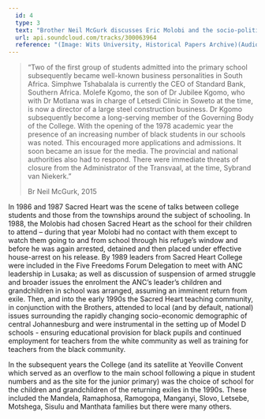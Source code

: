 ```yaml
---
  id: 4
  type: 3
  text: "Brother Neil McGurk discusses Eric Molobi and the socio-political situation within which Sacred Heart College sat in the 1980s. "
  url: api.soundcloud.com/tracks/300063964
  reference: "(Image: Wits University, Historical Papers Archive)(Audio: C Kamana)"
---
```

> “Two of the first group of students admitted into the primary school subsequently became well-known business personalities in South Africa. Simphwe Tshabalala is currently the CEO of Standard Bank, Southern Africa. Molefe Kgomo, the son of Dr Jubilee Kgomo, who with Dr Motlana was in charge of Letsedi Clinic in Soweto at the time, is now a director of a large steel construction business. Dr Kgomo subsequently become a long-serving member of the Governing Body of the College. With the opening of the 1978 academic year the presence of an increasing number of black students in our schools was noted. This encouraged more applications and admissions. It soon became an issue for the media. The provincial and national authorities also had to respond. There were immediate threats of closure from the Administrator of the Transvaal, at the time, Sybrand van Niekerk.”
> 
> <footer>Br Neil McGurk, 2015</footer>

In 1986 and 1987 Sacred Heart was the scene of talks between college students and those from the townships around the subject of schooling. In 1988, the Molobis had chosen Sacred Heart as the school for their children to attend – during that year Molobi had no contact with them except to watch them going to and from school through his refuge’s window and before he was again arrested, detained and then placed under effective house-arrest on his release. By 1989 leaders from Sacred Heart College were included in the Five Freedoms Forum Delegation to meet with ANC leadership in Lusaka; as well as discussion of suspension of armed struggle and broader issues the enrolment the ANC’s leader’s children and grandchildren in school was arranged, assuming an imminent return from exile. Then, and into the early 1990s the Sacred Heart teaching community, in conjunction with the Brothers, attended to local (and by default, national) issues surrounding the rapidly changing socio-economic demographic of central Johannesburg and were instrumental in the setting up of Model D schools - ensuring educational provision for black pupils and continued employment for teachers from the white community as well as training for teachers from the black community.

In the subsequent years the College (and its satellite at Yeoville Convent which served as an overflow to the main school following a pique in student numbers and as the site for the junior primary) was the choice of school for the children and grandchildren of the returning exiles in the 1990s. These included the Mandela, Ramaphosa, Ramogopa, Manganyi, Slovo, Letsebe, Motshega, Sisulu and Manthata families but there were many others.
        